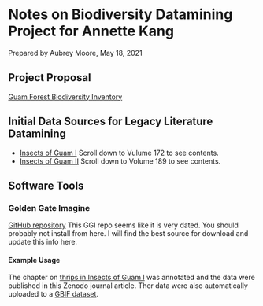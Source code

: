# Notes on Biodiversity Datamining Project for Annette Kang

Prepared by Aubrey Moore, May 18, 2021

## Project Proposal

[Guam Forest Biodiversity Inventory](https://github.com/aubreymoore/Miscellaneous-Docs-for-CFES2018/raw/master/ms_proposal_2018.pdf)

## Initial Data Sources for Legacy Literature Datamining 

* [Insects of Guam I](http://hbs.bishopmuseum.org/pubs-online/bpbm-bulletins.html) Scroll down to Vulume 172 to see contents.
* [Insects of Guam II](http://hbs.bishopmuseum.org/pubs-online/bpbm-bulletins.html) Scroll down to Volume 189 to see contents.
 
## Software Tools

### Golden Gate Imagine

[GitHub repository](https://github.com/plazi/GoldenGATE-Imagine) This GGI repo seems like it is very dated. You should probably not install from here. I will find the best source for download and update this info here.

#### Example Usage

The chapter on [thrips in Insects of Guam I](https://zenodo.org/record/3634035#.YKNHgiYRXS8) was annotated and the data were published in this Zenodo journal article. Ther data were also automatically uploaded to a [GBIF dataset](https://www.gbif.org/dataset/9c8d5683-76c1-4938-aede-b7ad5391b6b2).
